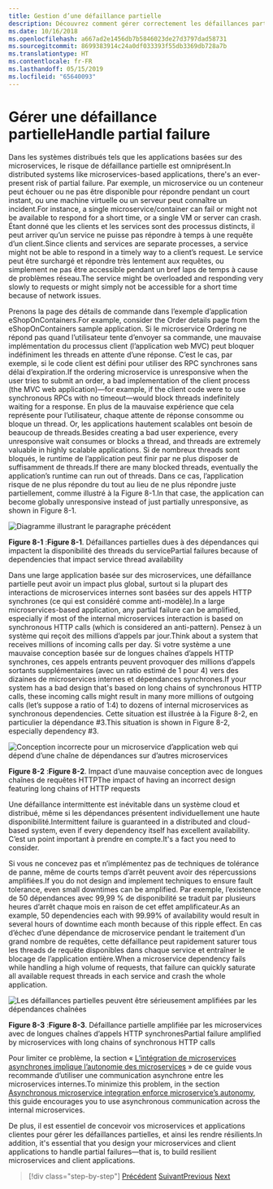 ```yaml
---
title: Gestion d’une défaillance partielle
description: Découvrez comment gérer correctement les défaillances partielles. Un microservice peut ne pas être entièrement opérationnel, mais il peut toujours être en mesure d’effectuer un travail utile.
ms.date: 10/16/2018
ms.openlocfilehash: a667ad2e1456db7b5846023de27d3797dad58731
ms.sourcegitcommit: 8699383914c24a0df033393f55db3369db728a7b
ms.translationtype: HT
ms.contentlocale: fr-FR
ms.lasthandoff: 05/15/2019
ms.locfileid: "65640093"
---
```

# <a name="handle-partial-failure"></a><span data-ttu-id="9f1db-104">Gérer une défaillance partielle</span><span class="sxs-lookup"><span data-stu-id="9f1db-104">Handle partial failure</span></span>

<span data-ttu-id="9f1db-105">Dans les systèmes distribués tels que les applications basées sur des microservices, le risque de défaillance partielle est omniprésent.</span><span class="sxs-lookup"><span data-stu-id="9f1db-105">In distributed systems like microservices-based applications, there's an ever-present risk of partial failure.</span></span> <span data-ttu-id="9f1db-106">Par exemple, un microservice ou un conteneur peut échouer ou ne pas être disponible pour répondre pendant un court instant, ou une machine virtuelle ou un serveur peut connaître un incident.</span><span class="sxs-lookup"><span data-stu-id="9f1db-106">For instance, a single microservice/container can fail or might not be available to respond for a short time, or a single VM or server can crash.</span></span> <span data-ttu-id="9f1db-107">Étant donné que les clients et les services sont des processus distincts, il peut arriver qu’un service ne puisse pas répondre à temps à une requête d’un client.</span><span class="sxs-lookup"><span data-stu-id="9f1db-107">Since clients and services are separate processes, a service might not be able to respond in a timely way to a client’s request.</span></span> <span data-ttu-id="9f1db-108">Le service peut être surchargé et répondre très lentement aux requêtes, ou simplement ne pas être accessible pendant un bref laps de temps à cause de problèmes réseau.</span><span class="sxs-lookup"><span data-stu-id="9f1db-108">The service might be overloaded and responding very slowly to requests or might simply not be accessible for a short time because of network issues.</span></span>

<span data-ttu-id="9f1db-109">Prenons la page des détails de commande dans l’exemple d’application eShopOnContainers.</span><span class="sxs-lookup"><span data-stu-id="9f1db-109">For example, consider the Order details page from the eShopOnContainers sample application.</span></span> <span data-ttu-id="9f1db-110">Si le microservice Ordering ne répond pas quand l’utilisateur tente d’envoyer sa commande, une mauvaise implémentation du processus client (l’application web MVC) peut bloquer indéfiniment les threads en attente d’une réponse. C’est le cas, par exemple, si le code client est défini pour utiliser des RPC synchrones sans délai d’expiration.</span><span class="sxs-lookup"><span data-stu-id="9f1db-110">If the ordering microservice is unresponsive when the user tries to submit an order, a bad implementation of the client process (the MVC web application)—for example, if the client code were to use synchronous RPCs with no timeout—would block threads indefinitely waiting for a response.</span></span> <span data-ttu-id="9f1db-111">En plus de la mauvaise expérience que cela représente pour l’utilisateur, chaque attente de réponse consomme ou bloque un thread. Or, les applications hautement scalables ont besoin de beaucoup de threads.</span><span class="sxs-lookup"><span data-stu-id="9f1db-111">Besides creating a bad user experience, every unresponsive wait consumes or blocks a thread, and threads are extremely valuable in highly scalable applications.</span></span> <span data-ttu-id="9f1db-112">Si de nombreux threads sont bloqués, le runtime de l’application peut finir par ne plus disposer de suffisamment de threads.</span><span class="sxs-lookup"><span data-stu-id="9f1db-112">If there are many blocked threads, eventually the application’s runtime can run out of threads.</span></span> <span data-ttu-id="9f1db-113">Dans ce cas, l’application risque de ne plus répondre du tout au lieu de ne plus répondre juste partiellement, comme illustré à la Figure 8-1.</span><span class="sxs-lookup"><span data-stu-id="9f1db-113">In that case, the application can become globally unresponsive instead of just partially unresponsive, as shown in Figure 8-1.</span></span>

![Diagramme illustrant le paragraphe précédent](./media/image1.png)

<span data-ttu-id="9f1db-115">**Figure 8-1** :</span><span class="sxs-lookup"><span data-stu-id="9f1db-115">**Figure 8-1**.</span></span> <span data-ttu-id="9f1db-116">Défaillances partielles dues à des dépendances qui impactent la disponibilité des threads du service</span><span class="sxs-lookup"><span data-stu-id="9f1db-116">Partial failures because of dependencies that impact service thread availability</span></span>

<span data-ttu-id="9f1db-117">Dans une large application basée sur des microservices, une défaillance partielle peut avoir un impact plus global, surtout si la plupart des interactions de microservices internes sont basées sur des appels HTTP synchrones (ce qui est considéré comme anti-modèle).</span><span class="sxs-lookup"><span data-stu-id="9f1db-117">In a large microservices-based application, any partial failure can be amplified, especially if most of the internal microservices interaction is based on synchronous HTTP calls (which is considered an anti-pattern).</span></span> <span data-ttu-id="9f1db-118">Pensez à un système qui reçoit des millions d’appels par jour.</span><span class="sxs-lookup"><span data-stu-id="9f1db-118">Think about a system that receives millions of incoming calls per day.</span></span> <span data-ttu-id="9f1db-119">Si votre système a une mauvaise conception basée sur de longues chaînes d’appels HTTP synchrones, ces appels entrants peuvent provoquer des millions d’appels sortants supplémentaires (avec un ratio estimé de 1 pour 4) vers des dizaines de microservices internes et dépendances synchrones.</span><span class="sxs-lookup"><span data-stu-id="9f1db-119">If your system has a bad design that's based on long chains of synchronous HTTP calls, these incoming calls might result in many more millions of outgoing calls (let’s suppose a ratio of 1:4) to dozens of internal microservices as synchronous dependencies.</span></span> <span data-ttu-id="9f1db-120">Cette situation est illustrée à la Figure 8-2, en particulier la dépendance \#3.</span><span class="sxs-lookup"><span data-stu-id="9f1db-120">This situation is shown in Figure 8-2, especially dependency \#3.</span></span>

![Conception incorrecte pour un microservice d’application web qui dépend d’une chaîne de dépendances sur d’autres microservices](./media/image2.png)

<span data-ttu-id="9f1db-122">**Figure 8-2** :</span><span class="sxs-lookup"><span data-stu-id="9f1db-122">**Figure 8-2**.</span></span> <span data-ttu-id="9f1db-123">Impact d’une mauvaise conception avec de longues chaînes de requêtes HTTP</span><span class="sxs-lookup"><span data-stu-id="9f1db-123">The impact of having an incorrect design featuring long chains of HTTP requests</span></span>

<span data-ttu-id="9f1db-124">Une défaillance intermittente est inévitable dans un système cloud et distribué, même si les dépendances présentent individuellement une haute disponibilité.</span><span class="sxs-lookup"><span data-stu-id="9f1db-124">Intermittent failure is guaranteed in a distributed and cloud-based system, even if every dependency itself has excellent availability.</span></span> <span data-ttu-id="9f1db-125">C’est un point important à prendre en compte.</span><span class="sxs-lookup"><span data-stu-id="9f1db-125">It's a fact you need to consider.</span></span>

<span data-ttu-id="9f1db-126">Si vous ne concevez pas et n’implémentez pas de techniques de tolérance de panne, même de courts temps d’arrêt peuvent avoir des répercussions amplifiées.</span><span class="sxs-lookup"><span data-stu-id="9f1db-126">If you do not design and implement techniques to ensure fault tolerance, even small downtimes can be amplified.</span></span> <span data-ttu-id="9f1db-127">Par exemple, l’existence de 50 dépendances avec 99,99 % de disponibilité se traduit par plusieurs heures d’arrêt chaque mois en raison de cet effet amplificateur.</span><span class="sxs-lookup"><span data-stu-id="9f1db-127">As an example, 50 dependencies each with 99.99% of availability would result in several hours of downtime each month because of this ripple effect.</span></span> <span data-ttu-id="9f1db-128">En cas d’échec d’une dépendance de microservice pendant le traitement d’un grand nombre de requêtes, cette défaillance peut rapidement saturer tous les threads de requête disponibles dans chaque service et entraîner le blocage de l’application entière.</span><span class="sxs-lookup"><span data-stu-id="9f1db-128">When a microservice dependency fails while handling a high volume of requests, that failure can quickly saturate all available request threads in each service and crash the whole application.</span></span>

![Les défaillances partielles peuvent être sérieusement amplifiées par les dépendances chaînées](./media/image3.png)

<span data-ttu-id="9f1db-130">**Figure 8-3** :</span><span class="sxs-lookup"><span data-stu-id="9f1db-130">**Figure 8-3**.</span></span> <span data-ttu-id="9f1db-131">Défaillance partielle amplifiée par les microservices avec de longues chaînes d’appels HTTP synchrones</span><span class="sxs-lookup"><span data-stu-id="9f1db-131">Partial failure amplified by microservices with long chains of synchronous HTTP calls</span></span>

<span data-ttu-id="9f1db-132">Pour limiter ce problème, la section « [L’intégration de microservices asynchrones implique l’autonomie des microservices](../architect-microservice-container-applications/communication-in-microservice-architecture.md#asynchronous-microservice-integration-enforces-microservices-autonomy) » de ce guide vous recommande d’utiliser une communication asynchrone entre les microservices internes.</span><span class="sxs-lookup"><span data-stu-id="9f1db-132">To minimize this problem, in the section [Asynchronous microservice integration enforce microservice’s autonomy](../architect-microservice-container-applications/communication-in-microservice-architecture.md#asynchronous-microservice-integration-enforces-microservices-autonomy), this guide encourages you to use asynchronous communication across the internal microservices.</span></span>

<span data-ttu-id="9f1db-133">De plus, il est essentiel de concevoir vos microservices et applications clientes pour gérer les défaillances partielles, et ainsi les rendre résilients.</span><span class="sxs-lookup"><span data-stu-id="9f1db-133">In addition, it's essential that you design your microservices and client applications to handle partial failures—that is, to build resilient microservices and client applications.</span></span>

>[!div class="step-by-step"]
><span data-ttu-id="9f1db-134">[Précédent](index.md)
>[Suivant](partial-failure-strategies.md)</span><span class="sxs-lookup"><span data-stu-id="9f1db-134">[Previous](index.md)
[Next](partial-failure-strategies.md)</span></span>
